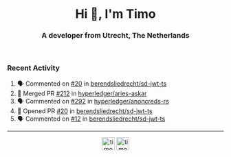 <h1 align="center">Hi 👋, I'm Timo</h1>
<h3 align="center">A developer from Utrecht, The Netherlands</h3>
<br/>
<!-- https://github.com/rahuldkjain/github-profile-readme-generator --!>

<!--  <p align="left"><img src="https://github-readme-stats.vercel.app/api?username=timoglastra&show_icons=true&count_private=true&" alt="timoglastra" /></p> --!>

<!--
Github language stats
<p align="left"><img src="https://github-readme-stats.vercel.app/api/top-langs/?username=timoglastra&layout=compact" alt="timoglastra" /><p>
-->

<!-- Codestats language stats -->
<!-- <p align="left"><img src="https://codestats-readme.vercel.app/api/top-langs/?username=timoglastra&layout=compact&language_count=12" alt="timoglastra" /><p>    --!>
  
<h3>Recent Activity</h3>

<!--START_SECTION:activity-->
1. 🗣 Commented on [#20](https://github.com/berendsliedrecht/sd-jwt-ts/pull/20#issuecomment-1891656483) in [berendsliedrecht/sd-jwt-ts](https://github.com/berendsliedrecht/sd-jwt-ts)
2. 🎉 Merged PR [#212](https://github.com/hyperledger/aries-askar/pull/212) in [hyperledger/aries-askar](https://github.com/hyperledger/aries-askar)
3. 🗣 Commented on [#292](https://github.com/hyperledger/anoncreds-rs/issues/292#issuecomment-1891646491) in [hyperledger/anoncreds-rs](https://github.com/hyperledger/anoncreds-rs)
4. 💪 Opened PR [#20](https://github.com/berendsliedrecht/sd-jwt-ts/pull/20) in [berendsliedrecht/sd-jwt-ts](https://github.com/berendsliedrecht/sd-jwt-ts)
5. 🗣 Commented on [#12](https://github.com/berendsliedrecht/sd-jwt-ts/issues/12#issuecomment-1891311258) in [berendsliedrecht/sd-jwt-ts](https://github.com/berendsliedrecht/sd-jwt-ts)
<!--END_SECTION:activity-->

---

<p align="center">
<a href="https://twitter.com/timoglastra" target="blank"><img align="center" src="https://cdn.jsdelivr.net/npm/simple-icons@3.0.1/icons/twitter.svg" alt="timoglastra" height="30" width="30" /></a>
<a href="https://linkedin.com/in/timoglastra" target="blank"><img align="center" src="https://cdn.jsdelivr.net/npm/simple-icons@3.0.1/icons/linkedin.svg" alt="timoglastra" height="30" width="30" /></a>
</p>



